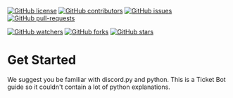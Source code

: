 [![GitHub license](https://img.shields.io/github/license/astrxnomo/discord-ticket-bot-py.svg)](https://github.com/astrxnomo/discord-ticket-bot-py/blob/master/LICENSE)
[![GitHub contributors](https://img.shields.io/github/contributors/astrxnomo/discord-ticket-bot-py.svg)](https://GitHub.com/astrxnomo/discord-ticket-bot-py/graphs/contributors/)
[![GitHub issues](https://img.shields.io/github/issues/astrxnomo/discord-ticket-bot-py.svg)](https://GitHub.com/astrxnomo/discord-ticket-bot-py/issues/)
[![GitHub pull-requests](https://img.shields.io/github/issues-pr/astrxnomo/discord-ticket-bot-py.svg)](https://GitHub.com/astrxnomo/discord-ticket-bot-py/pulls/)

[![GitHub watchers](https://img.shields.io/github/watchers/astrxnomo/discord-ticket-bot-py.svg?style=social&label=Watch&maxAge=2592000)](https://GitHub.com/astrxnomo/discord-ticket-bot-py/)
[![GitHub forks](https://img.shields.io/github/forks/astrxnomo/discord-ticket-bot-py.svg?style=social&label=Fork&maxAge=2592000)](https://GitHub.com/astrxnomo/discord-ticket-bot-py/network/)
[![GitHub stars](https://img.shields.io/github/stars/astrxnomo/discord-ticket-bot-py.svg?style=social&label=Star&maxAge=2592000)](https://GitHub.com/astrxnomo/discord-ticket-bot-py/stargazers/)


# Get Started
We suggest you be familiar with discord.py and python. This is a Ticket Bot guide so it couldn't contain a lot of python explanations.


